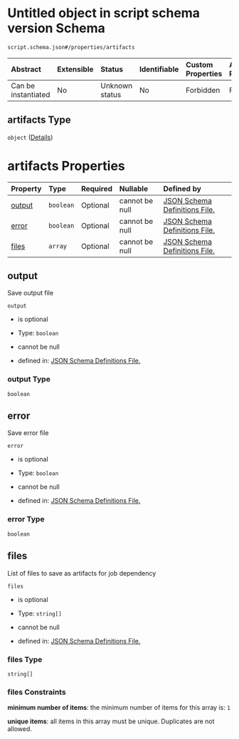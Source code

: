 # Untitled object in script schema version Schema

```txt
script.schema.json#/properties/artifacts
```



| Abstract            | Extensible | Status         | Identifiable | Custom Properties | Additional Properties | Access Restrictions | Defined In                                                               |
| :------------------ | :--------- | :------------- | :----------- | :---------------- | :-------------------- | :------------------ | :----------------------------------------------------------------------- |
| Can be instantiated | No         | Unknown status | No           | Forbidden         | Forbidden             | none                | [script.schema.json\*](../out/script.schema.json "open original schema") |

## artifacts Type

`object` ([Details](definitions-definitions-artifacts.md))

# artifacts Properties

| Property          | Type      | Required | Nullable       | Defined by                                                                                                                                                  |
| :---------------- | :-------- | :------- | :------------- | :---------------------------------------------------------------------------------------------------------------------------------------------------------- |
| [output](#output) | `boolean` | Optional | cannot be null | [JSON Schema Definitions File. ](definitions-definitions-artifacts-properties-output.md "definitions.schema.json#/definitions/artifacts/properties/output") |
| [error](#error)   | `boolean` | Optional | cannot be null | [JSON Schema Definitions File. ](definitions-definitions-artifacts-properties-error.md "definitions.schema.json#/definitions/artifacts/properties/error")   |
| [files](#files)   | `array`   | Optional | cannot be null | [JSON Schema Definitions File. ](definitions-definitions-list_of_strings.md "definitions.schema.json#/definitions/artifacts/properties/files")              |

## output

Save output file

`output`

*   is optional

*   Type: `boolean`

*   cannot be null

*   defined in: [JSON Schema Definitions File. ](definitions-definitions-artifacts-properties-output.md "definitions.schema.json#/definitions/artifacts/properties/output")

### output Type

`boolean`

## error

Save error file

`error`

*   is optional

*   Type: `boolean`

*   cannot be null

*   defined in: [JSON Schema Definitions File. ](definitions-definitions-artifacts-properties-error.md "definitions.schema.json#/definitions/artifacts/properties/error")

### error Type

`boolean`

## files

List of files to save as artifacts for job dependency

`files`

*   is optional

*   Type: `string[]`

*   cannot be null

*   defined in: [JSON Schema Definitions File. ](definitions-definitions-list_of_strings.md "definitions.schema.json#/definitions/artifacts/properties/files")

### files Type

`string[]`

### files Constraints

**minimum number of items**: the minimum number of items for this array is: `1`

**unique items**: all items in this array must be unique. Duplicates are not allowed.
